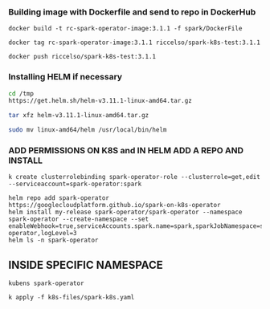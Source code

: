 ### Building image with Dockerfile and send to repo in DockerHub
```
docker build -t rc-spark-operator-image:3.1.1 -f spark/DockerFile

docker tag rc-spark-operator-image:3.1.1 riccelso/spark-k8s-test:3.1.1

docker push riccelso/spark-k8s-test:3.1.1

```

### Installing HELM if necessary

```bash
cd /tmp
https://get.helm.sh/helm-v3.11.1-linux-amd64.tar.gz

tar xfz helm-v3.11.1-linux-amd64.tar.gz 

sudo mv linux-amd64/helm /usr/local/bin/helm
```

### ADD PERMISSIONS ON K8S and IN HELM ADD A REPO AND INSTALL
```
k create clusterrolebinding spark-operator-role --clusterrole=get,edit --serviceaccount=spark-operator:spark

helm repo add spark-operator https://googlecloudplatform.github.io/spark-on-k8s-operator
helm install my-release spark-operator/spark-operator --namespace spark-operator --create-namespace --set enableWebhook=true,serviceAccounts.spark.name=spark,sparkJobNamespace=spark-operator,logLevel=3
helm ls -n spark-operator
```

## INSIDE SPECIFIC NAMESPACE
```
kubens spark-operator

k apply -f k8s-files/spark-k8s.yaml
```